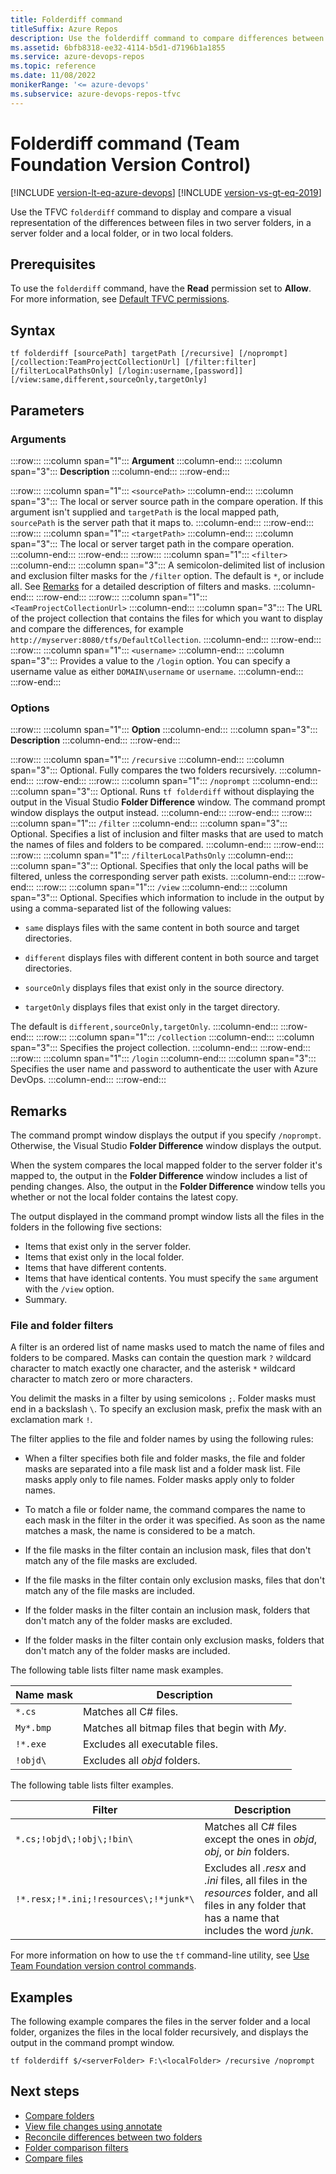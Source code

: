 ```yaml
---
title: Folderdiff command
titleSuffix: Azure Repos
description: Use the folderdiff command to compare differences between folders in Team Foundation Version Control (TFVC).
ms.assetid: 6bfb8318-ee32-4114-b5d1-d7196b1a1855
ms.service: azure-devops-repos
ms.topic: reference
ms.date: 11/08/2022
monikerRange: '<= azure-devops'
ms.subservice: azure-devops-repos-tfvc
---
```



# Folderdiff command (Team Foundation Version Control)


[!INCLUDE [version-lt-eq-azure-devops](../../includes/version-lt-eq-azure-devops.md)]
[!INCLUDE [version-vs-gt-eq-2019](../../includes/version-vs-gt-eq-2019.md)]

Use the TFVC `folderdiff` command to display and compare a visual representation of the differences between files in two server folders, in a server folder and a local folder, or in two local folders.

## Prerequisites

To use the `folderdiff` command, have the **Read** permission set to **Allow**. For more information, see [Default TFVC permissions](../../organizations/security/default-tfvc-permissions.md).

## Syntax

```
tf folderdiff [sourcePath] targetPath [/recursive] [/noprompt] [/collection:TeamProjectCollectionUrl] [/filter:filter] [/filterLocalPathsOnly] [/login:username,[password]] [/view:same,different,sourceOnly,targetOnly]
```

## Parameters

### Arguments

:::row:::
   :::column span="1":::
   **Argument**
   :::column-end:::
   :::column span="3":::
   **Description**
   :::column-end:::
:::row-end:::

:::row:::
   :::column span="1":::
   `<sourcePath>`
   :::column-end:::
   :::column span="3":::
   The local or server source path in the compare operation. If this argument isn't supplied and `targetPath` is the local mapped path, `sourcePath` is the server path that it maps to.
   :::column-end:::
:::row-end:::
:::row:::
   :::column span="1":::
   `<targetPath>`
   :::column-end:::
   :::column span="3":::
   The local or server target path in the compare operation.
   :::column-end:::
:::row-end:::
:::row:::
   :::column span="1":::
   `<filter>`
   :::column-end:::
   :::column span="3":::
   A semicolon-delimited list of inclusion and exclusion filter masks for the `/filter` option. The default is `*`, or include all. See [Remarks](#remarks) for a detailed description of filters and masks.
   :::column-end:::
:::row-end:::
:::row:::
   :::column span="1":::
   `<TeamProjectCollectionUrl>`
   :::column-end:::
   :::column span="3":::
   The URL of the project collection that contains the files for which you want to display and compare the differences, for example `http://myserver:8080/tfs/DefaultCollection`.
   :::column-end:::
:::row-end:::
:::row:::
   :::column span="1":::
   `<username>`
   :::column-end:::
   :::column span="3":::
   Provides a value to the `/login` option. You can specify a username value as either `DOMAIN\username` or `username`.
   :::column-end:::
:::row-end:::

### Options

:::row:::
   :::column span="1":::
   **Option**
   :::column-end:::
   :::column span="3":::
   **Description**
   :::column-end:::
:::row-end:::

:::row:::
   :::column span="1":::
   `/recursive`
   :::column-end:::
   :::column span="3":::
   Optional. Fully compares the two folders recursively.
   :::column-end:::
:::row-end:::
:::row:::
   :::column span="1":::
   `/noprompt`
   :::column-end:::
   :::column span="3":::
   Optional. Runs `tf folderdiff` without displaying the output in the Visual Studio **Folder Difference** window. The command prompt window displays the output instead.
   :::column-end:::
:::row-end:::
:::row:::
   :::column span="1":::
   `/filter`
   :::column-end:::
   :::column span="3":::
   Optional. Specifies a list of inclusion and filter masks that are used to match the names of files and folders to be compared.
   :::column-end:::
:::row-end:::
:::row:::
   :::column span="1":::
   `/filterLocalPathsOnly`
   :::column-end:::
   :::column span="3":::
   Optional. Specifies that only the local paths will be filtered, unless the corresponding server path exists.
   :::column-end:::
:::row-end:::
:::row:::
   :::column span="1":::
   `/view`
   :::column-end:::
   :::column span="3":::
   Optional. Specifies which information to include in the output by using a comma-separated list of the following values:

   - `same` displays files with the same content in both source and target directories.

   - `different` displays files with different content in both source and target directories.

   - `sourceOnly` displays files that exist only in the source directory.

   - `targetOnly` displays files that exist only in the target directory.

   The default is `different,sourceOnly,targetOnly`.
   :::column-end:::
:::row-end:::
:::row:::
   :::column span="1":::
   `/collection`
   :::column-end:::
   :::column span="3":::
   Specifies the project collection.
   :::column-end:::
:::row-end:::
:::row:::
   :::column span="1":::
   `/login`
   :::column-end:::
   :::column span="3":::
   Specifies the user name and password to authenticate the user with Azure DevOps.
   :::column-end:::
:::row-end:::

## Remarks
The command prompt window displays the output if you specify `/noprompt`. Otherwise, the Visual Studio **Folder Difference** window displays the output.

When the system compares the local mapped folder to the server folder it's mapped to, the output in the **Folder Difference** window includes a list of pending changes. Also, the output in the **Folder Difference** window tells you whether or not the local folder contains the latest copy.

The output displayed in the command prompt window lists all the files in the folders in the following five sections:

-   Items that exist only in the server folder.
-   Items that exist only in the local folder.
-   Items that have different contents.
-   Items that have identical contents. You must specify the `same` argument with the `/view` option.
-   Summary.

### File and folder filters

A filter is an ordered list of name masks used to match the name of files and folders to be compared. Masks can contain the question mark `?` wildcard character to match exactly one character, and the asterisk `*` wildcard character to match zero or more characters.

You delimit the masks in a filter by using semicolons `;`. Folder masks must end in a backslash `\`. To specify an exclusion mask, prefix the mask with an exclamation mark `!`.

The filter applies to the file and folder names by using the following rules:

-   When a filter specifies both file and folder masks, the file and folder masks are separated into a file mask list and a folder mask list. File masks apply only to file names. Folder masks apply only to folder names.

-   To match a file or folder name, the command compares the name to each mask in the filter in the order it was specified. As soon as the name matches a mask, the name is considered to be a match.

-   If the file masks in the filter contain an inclusion mask, files that don't match any of the file masks are excluded.

-   If the file masks in the filter contain only exclusion masks, files that don't match any of the file masks are included.

-   If the folder masks in the filter contain an inclusion mask, folders that don't match any of the folder masks are excluded.

-   If the folder masks in the filter contain only exclusion masks, folders that don't match any of the folder masks are included.

The following table lists filter name mask examples.

|**Name mask**|**Description**|
|---|---|
|`*.cs` | Matches all C# files.|
|`My*.bmp` | Matches all bitmap files that begin with *My*.|
|`!*.exe` | Excludes all executable files.|
|`!objd\` | Excludes all *objd* folders.|

The following table lists filter examples.

|**Filter**|**Description**|
|---|---|
|`*.cs;!objd\;!obj\;!bin\` | Matches all C# files except the ones in *objd*, *obj*, or *bin* folders.|
|`!*.resx;!*.ini;!resources\;!*junk*\` | Excludes all *.resx* and *.ini* files, all files in the *resources* folder, and all files in any folder that has a name that includes the word *junk*.|

For more information on how to use the `tf` command-line utility, see [Use Team Foundation version control commands](use-team-foundation-version-control-commands.md).

## Examples
The following example compares the files in the server folder and a local folder, organizes the files in the local folder recursively, and displays the output in the command prompt window.

```
tf folderdiff $/<serverFolder> F:\<localFolder> /recursive /noprompt
```

## Next steps

- [Compare folders](compare-folders.md)
- [View file changes using annotate](view-file-changes-using-annotate.md)
- [Reconcile differences between two folders](reconcile-differences-between-two-folders.md)
- [Folder comparison filters](folder-comparison-filters.md)
- [Compare files](./compare-files.md)

